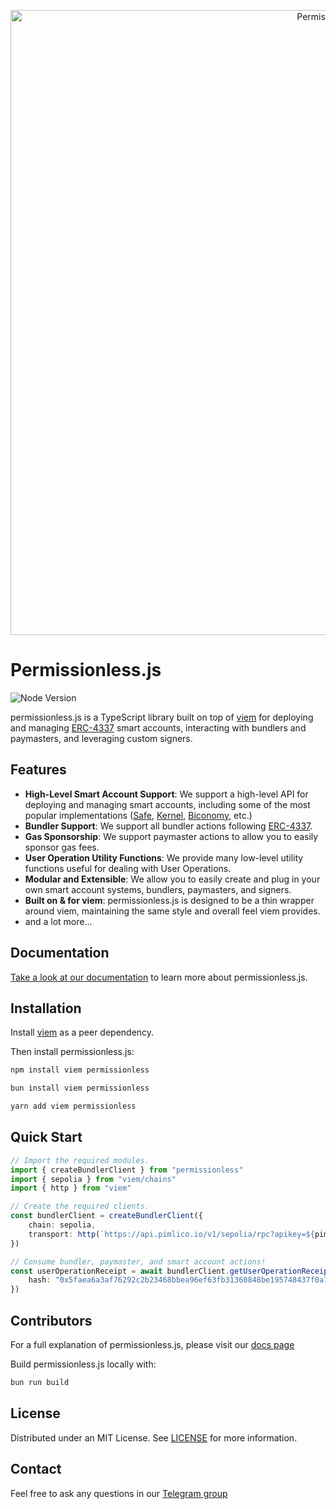 <p align="center"><a href="https://docs.pimlico/permissionless"><img width="1000" title="Permissionless" src='https://raw.githubusercontent.com/pimlicolabs/permissionless.js/main/assets/banner.png' /></a></p>

# Permissionless.js

![Node Version](https://img.shields.io/badge/node-20.x-green)

permissionless.js is a TypeScript library built on top of [viem](https://viem.sh) for deploying and managing [ERC-4337](https://eips.ethereum.org/EIPS/eip-4337) smart accounts, interacting with bundlers and paymasters, and leveraging custom signers.

## Features

- **High-Level Smart Account Support**: We support a high-level API for deploying and managing smart accounts, including some of the most popular implementations ([Safe](https://safe.global), [Kernel](https://zerodev.app), [Biconomy](https://biconomy.io), etc.)
- **Bundler Support**: We support all bundler actions following [ERC-4337](https://eips.ethereum.org/EIPS/eip-4337#rpc-methods-eth-namespace).
- **Gas Sponsorship**: We support paymaster actions to allow you to easily sponsor gas fees.
- **User Operation Utility Functions**: We provide many low-level utility functions useful for dealing with User Operations.
- **Modular and Extensible**: We allow you to easily create and plug in your own smart account systems, bundlers, paymasters, and signers.
- **Built on & for viem**: permissionless.js is designed to be a thin wrapper around viem, maintaining the same style and overall feel viem provides.
- and a lot more...

## Documentation

[Take a look at our documentation](https://docs.pimlico.io/permissionless) to learn more about permissionless.js.

## Installation

Install [viem](https://viem.sh) as a peer dependency.

Then install permissionless.js:

```bash
npm install viem permissionless
```

```bash
bun install viem permissionless
```

```bash
yarn add viem permissionless
```

## Quick Start

```typescript
// Import the required modules.
import { createBundlerClient } from "permissionless"
import { sepolia } from "viem/chains"
import { http } from "viem"

// Create the required clients.
const bundlerClient = createBundlerClient({
    chain: sepolia,
    transport: http(`https://api.pimlico.io/v1/sepolia/rpc?apikey=${pimlicoApiKey}`) // Use any bundler url
})

// Consume bundler, paymaster, and smart account actions!
const userOperationReceipt = await bundlerClient.getUserOperationReceipt({
    hash: "0x5faea6a3af76292c2b23468bbea96ef63fb31360848be195748437f0a79106c8"
})
```

## Contributors

For a full explanation of permissionless.js, please visit our [docs page](https://docs.pimlico.io/permissionless)

Build permissionless.js locally with:
```bash
bun run build
```

## License

Distributed under an MIT License. See [LICENSE](./LICENSE) for more information.

## Contact

Feel free to ask any questions in our [Telegram group](https://t.me/pimlicoHQ)
